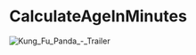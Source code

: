 # CalculateAgeInMinutes

![Kung_Fu_Panda_-_Trailer](https://user-images.githubusercontent.com/109408860/222957838-da198ff1-4a3b-44e7-a66a-18f73b310598.png)

